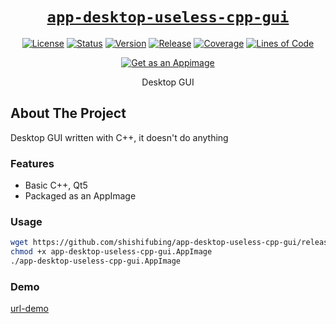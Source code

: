 <div align="center" markdown="1">

# [`app-desktop-useless-cpp-gui`][url-repo]

[![License][badge-license]][url-license]
[![Status][badge-status-abandoned]][url-repo]
[![Version][badge-version]][url-version]
[![Release][badge-workflow-release]][url-release]
[![Coverage][badge-sonar-coverage]][url-sonar]
[![Lines of Code][badge-sonar-ncloc]][url-sonar]

[![Get as an Appimage][badge-appimage]][url-release-latest]

Desktop GUI

</div>

## About The Project

Desktop GUI written with C++, it doesn't do anything

### Features

- Basic C++, Qt5
- Packaged as an AppImage

### Usage

```bash
wget https://github.com/shishifubing/app-desktop-useless-cpp-gui/releases/latest/download/app-desktop-useless-cpp-gui.AppImage
chmod +x app-desktop-useless-cpp-gui.AppImage
./app-desktop-useless-cpp-gui.AppImage
```

### Demo

[url-demo]

<!-- relative links -->

<!-- project links -->

[url-repo]: https://github.com/shishifubing/app-desktop-useless-cpp-gui
[url-license]: https://github.com/shishifubing/app-desktop-useless-cpp-gui/blob/main/LICENSE
[url-release-latest]: https://github.com/shishifubing/app-desktop-useless-cpp-gui/releases/latest
[url-workflow-build]: https://github.com/shishifubing/app-desktop-useless-cpp-gui/actions/workflows/build.yml?branch=main
[url-sonar]: https://sonarcloud.io/dashboard?id=shishifubing_app-desktop-useless-cpp-gui
[url-release]: https://github.com/shishifubing/app-desktop-useless-cpp-gui/actions/workflows/release.yml
[url-version]: https://github.com/shishifubing/app-desktop-useless-cpp-gui/releases/latest

<!-- external links -->

[url-demo]: https://user-images.githubusercontent.com/97828377/218940781-ffbede8c-d3a1-497c-aabf-484bcea08b12.webm

<!-- project badge links -->

[badge-workflow-release]: https://img.shields.io/github/actions/workflow/status/shishifubing/app-desktop-useless-cpp-gui/release.yml?branch=main&label=release&logo=github
[badge-version]: https://img.shields.io/github/v/release/shishifubing/app-desktop-useless-cpp-gui?label=version
[badge-license]: https://img.shields.io/github/license/shishifubing/app-desktop-useless-cpp-gui.svg
[badge-status-abandoned]: https://img.shields.io/badge/status-abandoned-red


<!-- other badge links -->

[badge-appimage]: https://raw.githubusercontent.com/AppImage/docs.appimage.org/master/source/_static/img/download-appimage-banner.svg

<!-- sonar badge links -->

[badge-sonar-ncloc]: https://sonarcloud.io/api/project_badges/measure?project=shishifubing_app-desktop-useless-cpp-gui&metric=ncloc
[badge-sonar-coverage]: https://sonarcloud.io/api/project_badges/measure?project=shishifubing_app-desktop-useless-cpp-gui&metric=coverage
